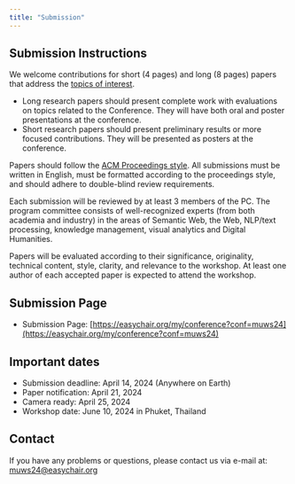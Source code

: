 ```yaml
---
title: "Submission"
---
```


## Submission Instructions

We welcome contributions for short (4 pages) and long (8 pages) papers that address the [topics of interest](https://muws-workshop.github.io/cfp/).

- Long research papers should present complete work with evaluations on topics related to the Conference. They will have both oral and poster presentations at the conference.
- Short research papers should present preliminary results or more focused contributions. They will be presented as posters at the conference.

Papers should follow the [ACM Proceedings style](https://www.acm.org/publications/proceedings-template). All submissions must be written in English, must be formatted according to the proceedings style, and should adhere to double-blind review requirements.

Each submission will be reviewed by at least 3 members of the PC. The program committee consists of well-recognized experts (from both academia and industry) in the areas of Semantic Web, the Web, NLP/text processing, knowledge management, visual analytics and Digital Humanities.

Papers will be evaluated according to their significance, originality, technical content, style, clarity, and relevance to the workshop. At least one author of each accepted paper is expected to attend the workshop.

## Submission Page

- Submission Page: [https://easychair.org/my/conference?conf=muws24](https://easychair.org/my/conference?conf=muws24)

## Important dates

- Submission deadline: April 14, 2024 (Anywhere on Earth)
- Paper notification: April 21, 2024
- Camera ready: April 25, 2024
- Workshop date: June 10, 2024 in Phuket, Thailand

## Contact

If you have any problems or questions, please contact us via e-mail at: [muws24@easychair.org](mailto:muws24@easychair.org)
